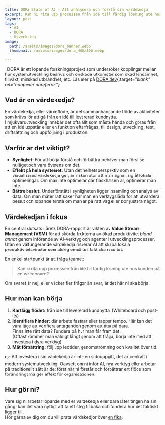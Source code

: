 ```yaml
---
title: DORA State of AI - Att analysera och förstå sin värdekedja
excerpt: Kan ni rita upp processen från idé till färdig lösning ute hos kunden på en whiteboard?
layout: post
tags:
  - AI
  - DORA
  - Utveckling
image: 
  path: /assets/images/dora_banner.webp
  thumbnail: /assets/images/dora_400x200.webp

---
```


_DORA är ett löpande forskningsprojekt som undersöker kopplingar mellan hur systemutveckling bedrivs och önskade utkomster som ökad lönsamhet, tillväxt, minskad utbrändhet, etc. Läs mer på [DORA.dev](https://dora.dev){:target="_blank" rel="noopener noreferrer"}_

## Vad är en värdekedja?
En värdekedja, eller värdeflöde, är det sammanhängande flöde av aktiviteter som krävs för att gå från en idé till levererad kundnytta.  
I mjukvaruutveckling innebär det ofta allt som måste hända och göras från att en idé uppstår eller en funktion efterfrågas, till design, utveckling, test, driftsättning och uppföljning i produktion.

## Varför är det viktigt?
* **Synlighet:** För att börja förstå och förbättra behöver man först se nuläget och vara överens om det.
* **Effekt på hela systemet:** Utan det helhetsperspektiv som en visualiserad värdekedja ger, är risken stor att man ägnar sig åt lokala optimeringar. Om man inte optimerar där flaskhalsen är, optimerar man inte.
* **Bättre beslut:** Underförstått i synligheten ligger insamling och analys av data. Om man mäter rätt saker har man en verktygslåda för att utvärdera beslut och löpande förstå om man är på rätt väg eller bör justera något.

## Värdekedjan i fokus
En central slutsats i årets DORA-rapport är vikten av **Value Stream Management (VSM)** för att skörda frukterna av ökad produktivitet _bland annat_ genom införande av AI-verktyg och agenter i utvecklingsprocesser.
Utan en välfungerande värdekedja riskerar AI att skapa lokala produktivitetsvinster som aldrig omsätts i faktiska resultat.

En enkel startpunkt är att fråga teamet:

> Kan ni rita upp processen från idé till färdig lösning ute hos kunden på en whiteboard?

Om svaret är nej, eller väcker fler frågor än svar, är det här ni ska börja.

## Hur man kan börja
1. **Kartlägg flödet:** från idé till levererad kundnytta. (Whiteboard och post-its)
2. **Identifiera hinder:** där arbete fastnar eller tappar tempo. Här kan det vara läge att verifiera antaganden genom att titta på data.  
Finns inte rätt data? Fundera på hur man får fram det.  
(Oftast kommer man väldigt långt genom att fråga, börja inte med att investera i dyra verktyg)
3. **Mät förbättring:** följ upp ledtider, genomströmning och kvalitet över tid.

👉 Att investera i sin värdekedja är inte en sidouppgift, det är centralt i modern systemutveckling. Oavsett om ni inför AI, nya verktyg eller arbetar på traditionellt sätt är det först när ni förstår och förbättrar ert flöde som förändringarna ger effekt för organisationen.

## Hur gör ni?
Vare sig ni arbetar löpande med er värdekedja eller bara låter tingen ha sin gång, kan det vara nyttigt att ta ett steg tillbaka och fundera hur det faktiskt ligger till.  
Hör gärna av dig om du vill prata värdekedjor över [en fika](/contact).